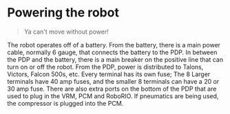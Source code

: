 # Powering the robot

> Ya can't move without power!

The robot operates off of a battery. From the battery, there is a main power cable, normally 6 gauge, that connects the battery to the PDP. In between the PDP and the battery, there is a main breaker on the positive line that can turn on or off the robot. From the PDP, power is distributed to Talons, Victors, Falcon 500s, etc. Every terminal has its own fuse; The 8 Larger terminals have 40 amp fuses, and the smaller 8 terminals can have a 20 or 30 amp fuse. There are also extra ports on the bottom of the PDP that are used to plug in the VRM, PCM and RoboRIO. If pneumatics are being used, the compressor is plugged into the PCM.